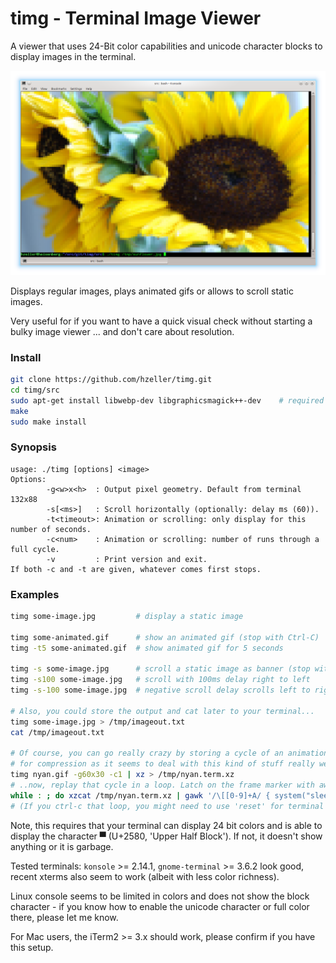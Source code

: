 timg - Terminal Image Viewer
============================

A viewer that uses 24-Bit color capabilities and unicode character blocks
to display images in the terminal.

![](./img/sunflower-term.png)

Displays regular images, plays animated gifs or allows to scroll static images.

Very useful for if you want to have a quick visual check without starting a
bulky image viewer ... and don't care about resolution.

### Install

```bash
git clone https://github.com/hzeller/timg.git
cd timg/src
sudo apt-get install libwebp-dev libgraphicsmagick++-dev    # required libs.
make
sudo make install
```

### Synopsis

```
usage: ./timg [options] <image>
Options:
        -g<w>x<h>  : Output pixel geometry. Default from terminal 132x88
        -s[<ms>]   : Scroll horizontally (optionally: delay ms (60)).
        -t<timeout>: Animation or scrolling: only display for this number of seconds.
        -c<num>    : Animation or scrolling: number of runs through a full cycle.
        -v         : Print version and exit.
If both -c and -t are given, whatever comes first stops.
```

### Examples
```bash
timg some-image.jpg         # display a static image

timg some-animated.gif      # show an animated gif (stop with Ctrl-C)
timg -t5 some-animated.gif  # show animated gif for 5 seconds

timg -s some-image.jpg      # scroll a static image as banner (stop with Ctrl-C)
timg -s100 some-image.jpg   # scroll with 100ms delay right to left
timg -s-100 some-image.jpg  # negative scroll delay scrolls left to right

# Also, you could store the output and cat later to your terminal...
timg some-image.jpg > /tmp/imageout.txt
cat /tmp/imageout.txt

# Of course, you can go really crazy by storing a cycle of an animation. Use xz
# for compression as it seems to deal with this kind of stuff really well:
timg nyan.gif -g60x30 -c1 | xz > /tmp/nyan.term.xz
# ..now, replay that cycle in a loop. Latch on the frame marker with awk to delay
while : ; do xzcat /tmp/nyan.term.xz | gawk '/\[[0-9]+A/ { system("sleep 0.1"); } { print $0 }' ; done
# (If you ctrl-c that loop, you might need to use 'reset' for terminal sanity)
```

Note, this requires that your terminal can display 24 bit colors and is able
to display the character ▀ (U+2580, 'Upper Half Block'). If not, it doesn't
show anything or it is garbage.

Tested terminals: `konsole` >= 2.14.1, `gnome-terminal` >= 3.6.2 look good,
recent xterms also seem to work (albeit with less color richness).

Linux console seems to be limited in colors and does not show the block
character - if you know how to enable the unicode character or full color
there, please let me know.

For Mac users, the iTerm2 >= 3.x should work, please confirm if you have this
setup.
